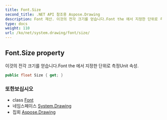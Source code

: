 ```yaml
---
title: Font.Size
second_title: .NET API 참조용 Aspose.Drawing
description: Font 재산. 이것의 전각 크기를 얻습니다.Font the 에서 지정한 단위로 측정Unit 속성.
type: docs
weight: 110
url: /ko/net/system.drawing/font/size/
---
```

## Font.Size property

이것의 전각 크기를 얻습니다.Font the 에서 지정한 단위로 측정Unit 속성.

```csharp
public float Size { get; }
```

### 또한보십시오

* class [Font](../)
* 네임스페이스 [System.Drawing](../../font/)
* 집회 [Aspose.Drawing](../../../)


